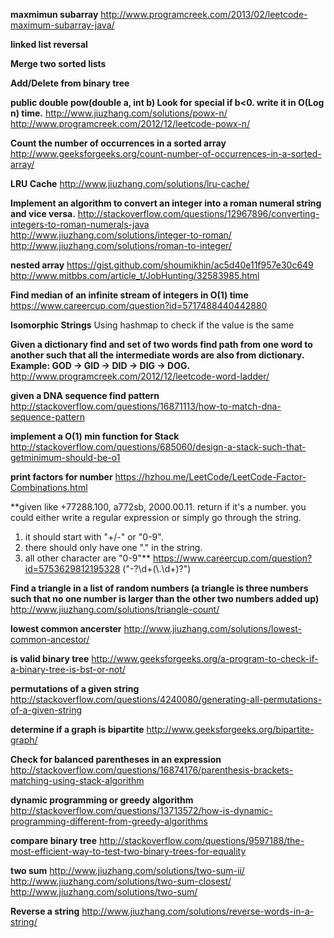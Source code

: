 **maxmimun subarray**
http://www.programcreek.com/2013/02/leetcode-maximum-subarray-java/

**linked list reversal**

**Merge two sorted lists**


**Add/Delete from binary tree**

**public double pow(double a, int b) Look for special if b<0. write it in O(Log n) time.**
http://www.jiuzhang.com/solutions/powx-n/
http://www.programcreek.com/2012/12/leetcode-powx-n/


**Count the number of occurrences in a sorted array**
http://www.geeksforgeeks.org/count-number-of-occurrences-in-a-sorted-array/

**LRU Cache**
http://www.jiuzhang.com/solutions/lru-cache/

**Implement an algorithm to convert an integer into a roman numeral string and vice versa.**
http://stackoverflow.com/questions/12967896/converting-integers-to-roman-numerals-java
http://www.jiuzhang.com/solutions/integer-to-roman/
http://www.jiuzhang.com/solutions/roman-to-integer/

**nested array**
https://gist.github.com/shoumikhin/ac5d40e11f957e30c649
http://www.mitbbs.com/article_t/JobHunting/32583985.html

**Find median of an infinite stream of integers in O(1) time**
https://www.careercup.com/question?id=5717488440442880

**Isomorphic Strings**
Using hashmap to check if the value is the same

**Given a dictionary find and set of two words find path from one word to another such that all the intermediate words are also from dictionary.
 Example: GOD -> GID -> DID -> DIG -> DOG.**
http://www.programcreek.com/2012/12/leetcode-word-ladder/

**given a DNA sequence find pattern**
http://stackoverflow.com/questions/16871113/how-to-match-dna-sequence-pattern

**implement a O(1) min function for Stack** 
http://stackoverflow.com/questions/685060/design-a-stack-such-that-getminimum-should-be-o1

**print factors for number**
https://hzhou.me/LeetCode/LeetCode-Factor-Combinations.html

**given like +77288.100, a772sb, 2000.00.11.
return if it's a number.
you could either write a regular expression or simply go through the string.
1. it should start with "+/-" or "0-9".
2. there should only have one "." in the string.
3. all other character are "0-9"**
https://www.careercup.com/question?id=5753629812195328
("-?\\d+(\\.\\d+)?")

**Find a triangle in a list of random numbers (a triangle is three numbers such that no one number is larger than the other two numbers added up)**
http://www.jiuzhang.com/solutions/triangle-count/

**lowest common ancerster**
http://www.jiuzhang.com/solutions/lowest-common-ancestor/

**is valid binary tree**
http://www.geeksforgeeks.org/a-program-to-check-if-a-binary-tree-is-bst-or-not/

**permutations of a given string**
http://stackoverflow.com/questions/4240080/generating-all-permutations-of-a-given-string

**determine if a graph is bipartite** 
http://www.geeksforgeeks.org/bipartite-graph/

**Check for balanced parentheses in an expression**
http://stackoverflow.com/questions/16874176/parenthesis-brackets-matching-using-stack-algorithm

**dynamic programming or greedy algorithm**
http://stackoverflow.com/questions/13713572/how-is-dynamic-programming-different-from-greedy-algorithms

**compare binary tree**
http://stackoverflow.com/questions/9597188/the-most-efficient-way-to-test-two-binary-trees-for-equality

**two sum**
http://www.jiuzhang.com/solutions/two-sum-ii/
http://www.jiuzhang.com/solutions/two-sum-closest/
http://www.jiuzhang.com/solutions/two-sum/

**Reverse a string**
http://www.jiuzhang.com/solutions/reverse-words-in-a-string/
